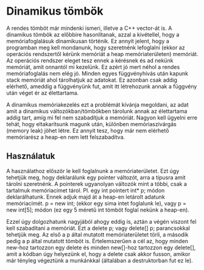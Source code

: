 # Dinamikus tömbök

A rendes tömböt már mindenki ismeri, illetve a C++ vector-át is. A dinamikus tömbök az előbbire hasonlítanak, azzal a kivétellel, hogy a memóriafoglalásuk dinamikusan történik. Ez annyit jelent, hogy a programban meg kell mondanunk, hogy szeretnénk lefoglalni (ekkor az operációs rendszertől kérünk memóriát a heap memóriaterületen) memóriát. Az operációs rendszer eleget tesz ennek a kérésnek és ad nekünk memóriát, amit onnantól mi kezelünk. Ez azért jó mert néhol a rendes memóriafoglalás nem elég jó. Minden egyes függvényhívás után kapunk stack memóriát ahol tárolhatjuk az adatokat. Ez azonban csak addig elérhető, ameddig a függvényünk fut, amit itt létrehozunk annak a függvény után véget ér az élettartama.

A dinamikus memóriakezelés ezt a problémát kívánja megoldani, az adat amit a dinamikus változókban/tömbökben tárolunk annak az élettartama addig tart, amíg mi fel nem szabadítjuk a memóriát. Nagyon kell ügyelni erre tehát, hogy eltakarítsunk magunk után, különben memóriaszivárgás (memory leak) jöhet létre. Ez annyit tesz, hogy már nem elérhető memóriarész a heap-en nem lett felszabadítva.

## Használatuk

A használathoz először le kell foglalnunk a memóriaterületet. Ezt úgy tehetjük meg, hogy deklarálunk egy pointer változót, arra a típusra amit tárolni szeretnénk. A pointerek ugyanolyan változók mint a többi, csak a tartalmuk memóriacímet tárol. Pl. egy int pointert int* p; módon deklarálhatunk. Ennek adjuk majd át a heap-en letárolt adatunk memóriacímét. p = new int; (ekkor egy sima intet foglalunk le), vagy p = new int[5]; módon (ez egy 5 méretű int tömböt foglal nekünk a heap-en).

Ezzel úgy dolgozhatunk nagyjából ahogy eddig is, aztán a végén viszont fel kell szabadítani a memóriát. Ezt a delete p; vagy delete[] p; parancsokkal tehetjük meg. Az első a p által mutatott memóriaterületet törli, a második pedig a p által mutatott tömböt is. Értelemszerűen a cél az, hogy minden new-hoz tartozzon egy delete és minden new[]-hoz tartozzon egy delete[], amit a kódban úgy helyezünk el, hogy a delete csak akkor fusson, amikor már tényleg végeztünk a munkánkkal (általában a destruktorban fut ez le).
